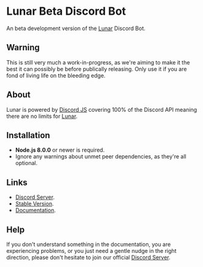 # Lunar Beta Discord Bot

An beta development version of the [Lunar](https://github.com/lunar-labs/Lunar-Bot) Discord Bot.

## Warning

This is still very much a work-in-progress, as we're aiming to make it the best it can possibly be before publically releasing. Only use it if you are fond of living life on the bleeding edge.

## About

Lunar is powered by [Discord JS](https://github.com/discordjs/discord.js) covering 100% of the Discord API meaning there are no limits for [Lunar](https://github.com/lunar-labs/Lunar-Bot).

## Installation

  - <b>Node.js 8.0.0</b> or newer is required.
  - Ignore any warnings about unmet peer dependencies, as they're all optional.

## Links

  - [Discord Server](https://discord.gg/TTndSaf).
  - [Stable Version](https://github.com/lunar-labs/Lunar-Bot).
  - [Documentation](https://lunarbot.gitbook.io/lunar/).
## Help

If you don't understand something in the documentation, you are experiencing problems, or you just need a gentle nudge in the right direction, please don't hesitate to join our official [Discord Server](https://discord.gg/TTndSaf).
